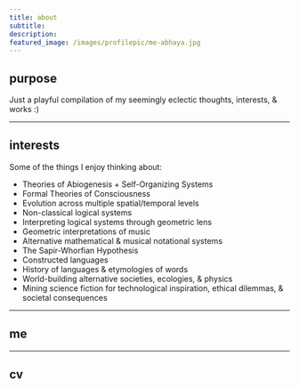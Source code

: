 ```yaml
---
title: about
subtitle: 
description: 
featured_image: /images/profilepic/me-abhaya.jpg
---
```


## purpose

Just a playful compilation of my seemingly eclectic thoughts, interests, & works :)  

---

## interests

Some of the things I enjoy thinking about:

* Theories of Abiogenesis + Self-Organizing Systems
* Formal Theories of Consciousness
* Evolution across multiple spatial/temporal levels
* Non-classical logical systems
* Interpreting logical systems through geometric lens
* Geometric interpretations of music
* Alternative mathematical & musical notational systems
* The Sapir-Whorfian Hypothesis
* Constructed languages
* History of languages & etymologies of words
* World-building alternative societies, ecologies, & physics
* Mining science fiction for technological inspiration, ethical dilemmas, & societal consequences

---

## me

---

## cv

